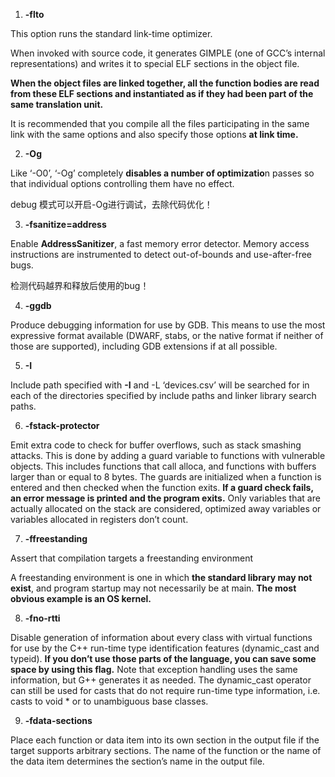 1. **-flto**

This option runs the standard link-time optimizer.

When invoked with source code, it generates GIMPLE (one of GCC’s internal representations) and writes it to special ELF sections in the object file. 

**When the object files are linked together, all the function bodies are read from these ELF sections and instantiated as if they had been part of the same translation unit.**

It is recommended that you compile all the files participating in the same link with the same options and also specify those options **at link time.**



2. **-Og**

Like ‘-O0’, ‘-Og’ completely **disables a number of optimizatio**n passes so that individual options controlling them have no effect.

debug 模式可以开启-Og进行调试，去除代码优化！





3. **-fsanitize=address**

Enable **AddressSanitizer**, a fast memory error detector. Memory access instructions are instrumented to detect out-of-bounds and use-after-free bugs.

检测代码越界和释放后使用的bug！



4. **-ggdb**

Produce debugging information for use by GDB. This means to use the most expressive format available (DWARF, stabs, or the native format if neither of those are supported), including GDB extensions if at all possible.



5. **-I**

Include path specified with **-I** and -L ‘devices.csv’ will be searched for in each of the directories specified by include paths and linker library search paths.





6. **-fstack-protector**

Emit extra code to check for buffer overflows, such as stack smashing attacks. This is done by adding a guard variable to functions with vulnerable objects. This includes functions that call alloca, and functions with buffers larger than or equal to 8 bytes. The guards are initialized when a function is entered and then checked when the function exits. **If a guard check fails, an error message is printed and the program exits.** Only variables that are actually allocated on the stack are considered, optimized away variables or variables allocated in registers don’t count.





7. **-ffreestanding**

Assert that compilation targets a freestanding environment

A freestanding environment is one in which **the standard library may not exist**, and program startup may not necessarily be at main. **The most obvious example is an OS kernel.**



8. **-fno-rtti**

Disable generation of information about every class with virtual functions for use by the C++ run-time type identification features (dynamic_cast and typeid). **If you don’t use those parts of the language, you can save some space by using this flag.** Note that exception handling uses the same information, but G++ generates it as needed. The dynamic_cast operator can still be used for casts that do not require run-time type information, i.e. casts to void * or to unambiguous base classes.



9. **-fdata-sections**

Place each function or data item into its own section in the output file if the target supports arbitrary sections. The name of the function or the name of the data item determines the section’s name in the output file.

